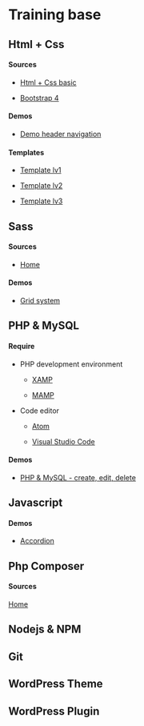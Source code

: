 
# Training base

  

## Html + Css

#### Sources

* [Html + Css basic](https://www.w3schools.com/html/default.asp)

* [Bootstrap 4](https://getbootstrap.com/)

#### Demos

* [Demo header navigation](https://jsfiddle.net/bearstorm/y4mdrnau/9/)

#### Templates

* [Template lv1](https://tympanus.net/codrops/2015/08/11/freebie-sedna-one-page-website-template/)

* [Template lv2](https://tympanus.net/codrops/2016/04/29/freebie-synthetica-one-page-website-template/)

* [Template lv3](https://tympanus.net/codrops/2015/01/27/freebie-boxify-one-page-website-template/)

## Sass

#### Sources

* [Home](https://sass-lang.com/)

#### Demos

* [Grid system](https://github.com/Huynhhuynh/training/blob/master/Sass/grid-system.md)

## PHP & MySQL

#### Require

* PHP development environment

	* [XAMP](https://www.apachefriends.org/index.html)

	* [MAMP](https://www.mamp.info/en/)

  

* Code editor

	* [Atom](https://atom.io/)

	* [Visual Studio Code](https://code.visualstudio.com/)

#### Demos

* [PHP & MySQL - create, edit, delete](https://github.com/Huynhhuynh/training/blob/master/Php%20%2B%20MySql/php-basic/php-basic.md)


## Javascript

#### Demos

* [Accordion](https://jsfiddle.net/bearstorm/hkv4Lbcd/27/)

## Php Composer

#### Sources

[Home](https://getcomposer.org/)

## Nodejs & NPM



## Git



## WordPress Theme



## WordPress Plugin